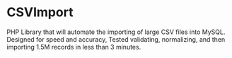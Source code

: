 # CSVImport
PHP Library that will automate the importing of large CSV files into MySQL.
Designed for speed and accuracy, Tested validating, normalizing, and then importing 1.5M records in less than 3 minutes.


